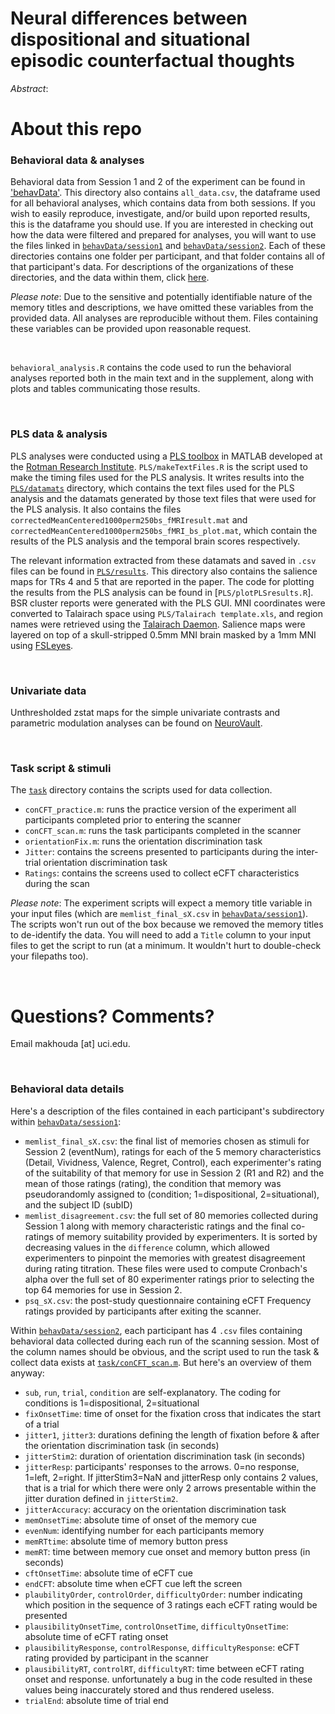 # Neural differences between dispositional and situational episodic counterfactual thoughts

_Abstract_: <will be added once paper is approved for publication>

# About this repo
### Behavioral data & analyses
Behavioral data from Session 1 and 2 of the experiment can be found in ['behavData'](https://github.com/IMC-Lab/conCFT/tree/master/behavData). This directory also contains `all_data.csv`, the dataframe used for all behavioral analyses, which contains data from both sessions. If you wish to easily reproduce, investigate, and/or build upon reported results, this is the dataframe you should use. If you are interested in checking out how the data were filtered and prepared for analyses, you will want to use the files linked in [`behavData/session1`](https://github.com/IMC-Lab/conCFT/tree/master/behavData/session1) and [`behavData/session2`](https://github.com/IMC-Lab/conCFT/tree/master/behavData/session2). Each of these directories contains one folder per participant, and that folder contains all of that participant's data. For descriptions of the organizations of these directories, and the data within them, click [here](#behavioral-data-details).

*_Please note_*: Due to the sensitive and potentially identifiable nature of the memory titles and descriptions, we have omitted these variables from the provided data. All analyses are reproducible without them. Files containing these variables can be provided upon reasonable request.

<br>

`behavioral_analysis.R` contains the code used to run the behavioral analyses reported both in the main text and in the supplement, along with plots and tables communicating those results.

<br>

### PLS data & analysis
PLS analyses were conducted using a [PLS toolbox](https://www.rotman-baycrest.on.ca/index.php?section=84) in MATLAB developed at the [Rotman Research Institute](https://www.baycrest.org/Baycrest/Research-Innovation/About-Us/Rotman-Research-Institute). `PLS/makeTextFiles.R` is the script used to make the timing files used for the PLS analysis. It writes results into the [`PLS/datamats`](https://github.com/IMC-Lab/conCFT/tree/master/PLS/datamats) directory, which contains the text files used for the PLS analysis and the datamats generated by those text files that were used for the PLS analysis. It also contains the files `correctedMeanCentered1000perm250bs_fMRIresult.mat` and `correctedMeanCentered1000perm250bs_fMRI_bs_plot.mat`, which contain the results of the PLS analysis and the temporal brain scores respectively.

The relevant information extracted from these datamats and saved in `.csv` files can be found in [`PLS/results`](https://github.com/IMC-Lab/conCFT/tree/master/PLS/results). This directory also contains the salience maps for TRs 4 and 5 that are reported in the paper. The code for plotting the results from the PLS analysis can be found in [`PLS/plotPLSresults.R`]. BSR cluster reports were generated with the PLS GUI. MNI coordinates were converted to Talairach space using `PLS/Talairach template.xls`, and region names were retrieved using the [Talairach Daemon](http://www.talairach.org/manual.html#CommandLine). Salience maps were layered on top of a skull-stripped 0.5mm MNI brain masked by a 1mm MNI using [FSLeyes](https://fsl.fmrib.ox.ac.uk/fsl/fslwiki/FSLeyes).

<br>

### Univariate data
Unthresholded zstat maps for the simple univariate contrasts and parametric modulation analyses can be found on [NeuroVault](https://identifiers.org/neurovault.collection:12098).

<br>

### Task script & stimuli
The [`task`](https://github.com/IMC-Lab/conCFT/tree/master/task) directory contains the scripts used for data collection.
- `conCFT_practice.m`: runs the practice version of the experiment all participants completed prior to entering the scanner
- `conCFT_scan.m`: runs the task participants completed in the scanner
- `orientationFix.m`: runs the orientation discrimination task
- `Jitter`: contains the screens presented to participants during the inter-trial orientation discrimination task
- `Ratings`: contains the screens used to collect eCFT characteristics during the scan

*_Please note_*: The experiment scripts will expect a memory title variable in your input files (which are `memlist_final_sX.csv` in [`behavData/session1`](https://github.com/IMC-Lab/conCFT/tree/master/behavData/session1)). The scripts won't run out of the box because we removed the memory titles to de-identify the data. You will need to add a `Title` column to your input files to get the script to run (at a minimum. It wouldn't hurt to double-check your filepaths too).

<br>

# Questions? Comments?
Email makhouda [at] uci.edu.

<br> 

### Behavioral data details
Here's a description of the files contained in each participant's subdirectory within [`behavData/session1`](https://github.com/IMC-Lab/conCFT/tree/master/behavData/session1):
- `memlist_final_sX.csv`: the final list of memories chosen as stimuli for Session 2 (eventNum), ratings for each of the 5 memory characteristics (Detail, Vividness, Valence, Regret, Control), each experimenter's rating of the suitability of that memory for use in Session 2 (R1 and R2) and the mean of those ratings (rating), the condition that memory was pseudorandomly assigned to (condition; 1=dispositional, 2=situational), and the subject ID (subID)
- `memlist_disagreement.csv`: the full set of 80 memories collected during Session 1 along with memory characteristic ratings and the final co-ratings of memory suitability provided by experimenters. It is sorted by decreasing values in the `difference` column, which allowed experimenters to pinpoint the memories with greatest disagreement during rating titration. These files were used to compute Cronbach's alpha over the full set of 80 experimenter ratings prior to selecting the top 64 memories for use in Session 2.
- `psq_sX.csv`: the post-study questionnaire containing eCFT Frequency ratings provided by participants after exiting the scanner.

Within [`behavData/session2`](https://github.com/IMC-Lab/conCFT/tree/master/behavData/session2), each participant has 4 `.csv` files containing behavioral data collected during each run of the scanning session. Most of the column names should be obvious, and the script used to run the task & collect data exists at [`task/conCFT_scan.m`](https://github.com/IMC-Lab/conCFT/tree/master/task/conCFT_scan.m). But here's an overview of them anyway:
- `sub`, `run`, `trial`, `condition` are self-explanatory. The coding for conditions is 1=dispositional, 2=situational
- `fixOnsetTime`: time of onset for the fixation cross that indicates the start of a trial
- `jitter1`, `jitter3`: durations defining the length of fixation before & after the orientation discrimination task (in seconds)
- `jitterStim2`: duration of orientation discrimination task (in seconds)
- `jitterResp`: participants' responses to the arrows. 0=no response, 1=left, 2=right. If jitterStim3=NaN and jitterResp only contains 2 values, that is a trial for which there were only 2 arrows presentable within the jitter duration defined in `jitterStim2`.
- `jitterAccuracy`: accuracy on the orientation discrimination task
- `memOnsetTime`: absolute time of onset of the memory cue
- `evenNum`: identifying number for each participants memory
- `memRTtime`: absolute time of memory button press
- `memRT`: time between memory cue onset and memory button press (in seconds)
- `cftOnsetTime`: absolute time of eCFT cue
- `endCFT`: absolute time when eCFT cue left the screen
- `plaubilityOrder`, `controlOrder`, `difficultyOrder`: number indicating which position in the sequence of 3 ratings each eCFT rating would be presented
- `plausibilityOnsetTime`, `controlOnsetTime`, `difficultyOnsetTime`: absolute time of eCFT rating onset
- `plausibilityResponse`, `controlResponse`, `difficultyResponse`: eCFT rating provided by participant in the scanner
- `plausibilityRT`, `controlRT`, `difficultyRT`: time between eCFT rating onset and response. unfortunately a bug in the code resulted in these values being inaccurately stored and thus rendered useless.
- `trialEnd`: absolute time of trial end
